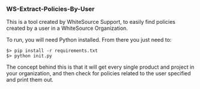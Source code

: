 ### WS-Extract-Policies-By-User

This is a tool created by WhiteSource Support, to easily find policies created by a user in a WhiteSource Organization. 

To run, you will need Python installed. From there you just need to:

```
$> pip install -r requirements.txt
$> python init.py
```

The concept behind this is that it will get every single product and project in your organization, and then check for policies related to the user specified and print them out.